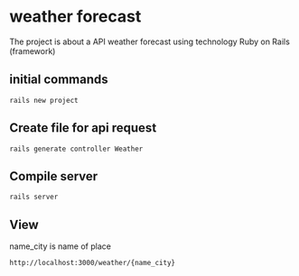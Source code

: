 # weather forecast

The project is about a API  weather forecast using technology Ruby on Rails (framework)

## initial commands

```
rails new project
```

## Create file for api request
```
rails generate controller Weather
```

## Compile server
```
rails server
```

## View
name_city is name of place
```
http://localhost:3000/weather/{name_city}
```
